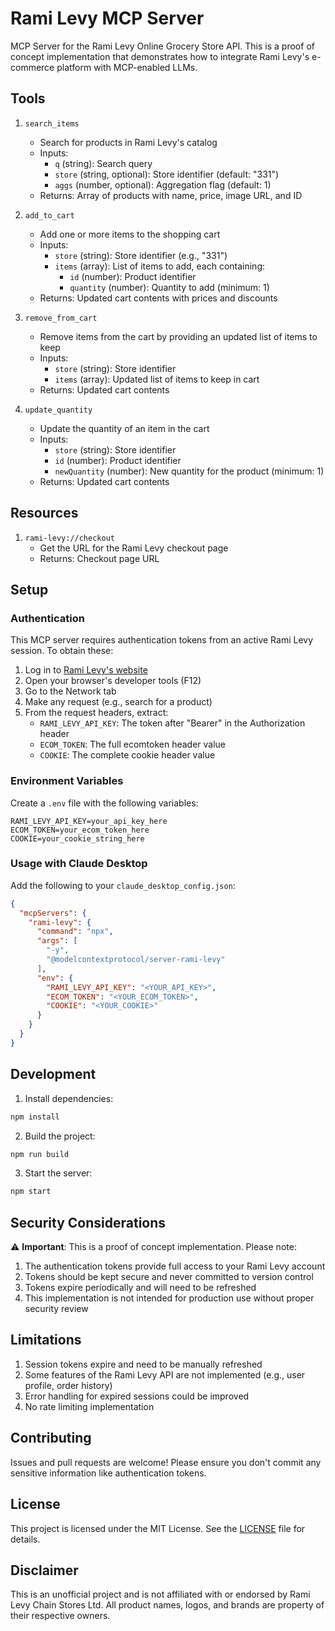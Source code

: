 # Rami Levy MCP Server

MCP Server for the Rami Levy Online Grocery Store API. This is a proof of concept implementation that demonstrates how to integrate Rami Levy's e-commerce platform with MCP-enabled LLMs.

## Tools

1. `search_items`
   - Search for products in Rami Levy's catalog
   - Inputs:
     - `q` (string): Search query
     - `store` (string, optional): Store identifier (default: "331")
     - `aggs` (number, optional): Aggregation flag (default: 1)
   - Returns: Array of products with name, price, image URL, and ID

2. `add_to_cart`
   - Add one or more items to the shopping cart
   - Inputs:
     - `store` (string): Store identifier (e.g., "331")
     - `items` (array): List of items to add, each containing:
       - `id` (number): Product identifier
       - `quantity` (number): Quantity to add (minimum: 1)
   - Returns: Updated cart contents with prices and discounts

3. `remove_from_cart`
   - Remove items from the cart by providing an updated list of items to keep
   - Inputs:
     - `store` (string): Store identifier
     - `items` (array): Updated list of items to keep in cart
   - Returns: Updated cart contents

4. `update_quantity`
   - Update the quantity of an item in the cart
   - Inputs:
     - `store` (string): Store identifier
     - `id` (number): Product identifier
     - `newQuantity` (number): New quantity for the product (minimum: 1)
   - Returns: Updated cart contents

## Resources

1. `rami-levy://checkout`
   - Get the URL for the Rami Levy checkout page
   - Returns: Checkout page URL

## Setup

### Authentication
This MCP server requires authentication tokens from an active Rami Levy session. To obtain these:

1. Log in to [Rami Levy's website](https://www.rami-levy.co.il)
2. Open your browser's developer tools (F12)
3. Go to the Network tab
4. Make any request (e.g., search for a product)
5. From the request headers, extract:
   - `RAMI_LEVY_API_KEY`: The token after "Bearer" in the Authorization header
   - `ECOM_TOKEN`: The full ecomtoken header value
   - `COOKIE`: The complete cookie header value

### Environment Variables
Create a `.env` file with the following variables:
```env
RAMI_LEVY_API_KEY=your_api_key_here
ECOM_TOKEN=your_ecom_token_here
COOKIE=your_cookie_string_here
```

### Usage with Claude Desktop

Add the following to your `claude_desktop_config.json`:

```json
{
  "mcpServers": {
    "rami-levy": {
      "command": "npx",
      "args": [
        "-y",
        "@modelcontextprotocol/server-rami-levy"
      ],
      "env": {
        "RAMI_LEVY_API_KEY": "<YOUR_API_KEY>",
        "ECOM_TOKEN": "<YOUR_ECOM_TOKEN>",
        "COOKIE": "<YOUR_COOKIE>"
      }
    }
  }
}
```

## Development

1. Install dependencies:
```bash
npm install
```

2. Build the project:
```bash
npm run build
```

3. Start the server:
```bash
npm start
```

## Security Considerations

⚠️ **Important**: This is a proof of concept implementation. Please note:

1. The authentication tokens provide full access to your Rami Levy account
2. Tokens should be kept secure and never committed to version control
3. Tokens expire periodically and will need to be refreshed
4. This implementation is not intended for production use without proper security review

## Limitations

1. Session tokens expire and need to be manually refreshed
2. Some features of the Rami Levy API are not implemented (e.g., user profile, order history)
3. Error handling for expired sessions could be improved
4. No rate limiting implementation

## Contributing

Issues and pull requests are welcome! Please ensure you don't commit any sensitive information like authentication tokens.

## License

This project is licensed under the MIT License. See the [LICENSE](LICENSE) file for details.

## Disclaimer

This is an unofficial project and is not affiliated with or endorsed by Rami Levy Chain Stores Ltd. All product names, logos, and brands are property of their respective owners.
